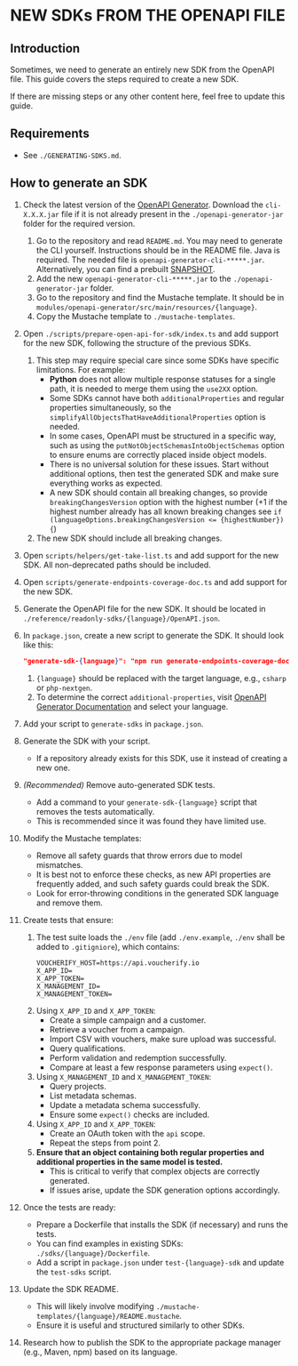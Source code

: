 # NEW SDKs FROM THE OPENAPI FILE

## Introduction

Sometimes, we need to generate an entirely new SDK from the OpenAPI file. This guide covers the steps required to create a new SDK.

If there are missing steps or any other content here, feel free to update this guide.

## Requirements

- See `./GENERATING-SDKS.md`.

## How to generate an SDK

1. Check the latest version of the [OpenAPI Generator](https://github.com/OpenAPITools/openapi-generator). Download the `cli-X.X.X.jar` file if it is not already present in the `./openapi-generator-jar` folder for the required version.
    1. Go to the repository and read `README.md`. You may need to generate the CLI yourself. Instructions should be in the README file. Java is required. The needed file is `openapi-generator-cli-*****.jar`. Alternatively, you can find a prebuilt [SNAPSHOT](https://oss.sonatype.org/content/repositories/snapshots/org/openapitools/openapi-generator-cli/7.12.0-SNAPSHOT/).
    2. Add the new `openapi-generator-cli-*****.jar` to the `./openapi-generator-jar` folder.
    3. Go to the repository and find the Mustache template. It should be in `modules/openapi-generator/src/main/resources/{language}`.
    4. Copy the Mustache template to `./mustache-templates`.

2. Open `./scripts/prepare-open-api-for-sdk/index.ts` and add support for the new SDK, following the structure of the previous SDKs.
    1. This step may require special care since some SDKs have specific limitations. For example:
        - **Python** does not allow multiple response statuses for a single path, it is needed to merge them using the `use2XX` option.
        - Some SDKs cannot have both `additionalProperties` and regular properties simultaneously, so the `simplifyAllObjectsThatHaveAdditionalProperties` option is needed.
        - In some cases, OpenAPI must be structured in a specific way, such as using the `putNotObjectSchemasIntoObjectSchemas` option to ensure enums are correctly placed inside object models.
        - There is no universal solution for these issues. Start without additional options, then test the generated SDK and make sure everything works as expected.
        - A new SDK should contain all breaking changes, so provide `breakingChangesVersion` option with the highest number (+1 if the highest number already has all known breaking changes see `if (languageOptions.breakingChangesVersion <= {highestNumber}) {`)
    2. The new SDK should include all breaking changes.

3. Open `scripts/helpers/get-take-list.ts` and add support for the new SDK. All non-deprecated paths should be included.

4. Open `scripts/generate-endpoints-coverage-doc.ts` and add support for the new SDK.

5. Generate the OpenAPI file for the new SDK. It should be located in `./reference/readonly-sdks/{language}/OpenAPI.json`.

6. In `package.json`, create a new script to generate the SDK. It should look like this:
   ```json
   "generate-sdk-{language}": "npm run generate-endpoints-coverage-doc -- --generateFor={language}; rm -r ./sdks/{language}/{sdk_generated_file_folder}; npm run prepare-open-api-for-sdk -- --language={language}; java -jar openapi-generator-jar/openapi-generator-cli-X.X.X.jar generate -i ./reference/readonly-sdks/{language}/OpenAPI.json -g {language} -o ./sdks/{language} -t ./mustache-templates/{language} --additional-properties={check_documentation}"
   ```  
    1. `{language}` should be replaced with the target language, e.g., `csharp` or `php-nextgen`.
    2. To determine the correct `additional-properties`, visit [OpenAPI Generator Documentation](https://openapi-generator.tech/docs/generators) and select your language.

7. Add your script to `generate-sdks` in `package.json`.

8. Generate the SDK with your script.
    - If a repository already exists for this SDK, use it instead of creating a new one.

9. *(Recommended)* Remove auto-generated SDK tests.
    - Add a command to your `generate-sdk-{language}` script that removes the tests automatically.
    - This is recommended since it was found they have limited use.

10. Modify the Mustache templates:
    - Remove all safety guards that throw errors due to model mismatches.
    - It is best not to enforce these checks, as new API properties are frequently added, and such safety guards could break the SDK.
    - Look for error-throwing conditions in the generated SDK language and remove them.

11. Create tests that ensure:
    1. The test suite loads the `./env` file (add `./env.example`, `./env` shall be added to `.gitigniore`), which contains:
       ```plaintext
       VOUCHERIFY_HOST=https://api.voucherify.io
       X_APP_ID=
       X_APP_TOKEN=
       X_MANAGEMENT_ID=
       X_MANAGEMENT_TOKEN=
       ```  
    2. Using `X_APP_ID` and `X_APP_TOKEN`:
        - Create a simple campaign and a customer.
        - Retrieve a voucher from a campaign.
        - Import CSV with vouchers, make sure upload was successful.
        - Query qualifications.
        - Perform validation and redemption successfully.
        - Compare at least a few response parameters using `expect()`.
    3. Using `X_MANAGEMENT_ID` and `X_MANAGEMENT_TOKEN`:
        - Query projects.
        - List metadata schemas.
        - Update a metadata schema successfully.
        - Ensure some `expect()` checks are included.
    4. Using `X_APP_ID` and `X_APP_TOKEN`:
        - Create an OAuth token with the `api` scope.
        - Repeat the steps from point 2.
    5. **Ensure that an object containing both regular properties and additional properties in the same model is tested.**
        - This is critical to verify that complex objects are correctly generated.
        - If issues arise, update the SDK generation options accordingly.

12. Once the tests are ready:
    - Prepare a Dockerfile that installs the SDK (if necessary) and runs the tests.
    - You can find examples in existing SDKs: `./sdks/{language}/Dockerfile`.
    - Add a script in `package.json` under `test-{language}-sdk` and update the `test-sdks` script.

13. Update the SDK README.
    - This will likely involve modifying `./mustache-templates/{language}/README.mustache`.
    - Ensure it is useful and structured similarly to other SDKs.

14. Research how to publish the SDK to the appropriate package manager (e.g., Maven, npm) based on its language.
